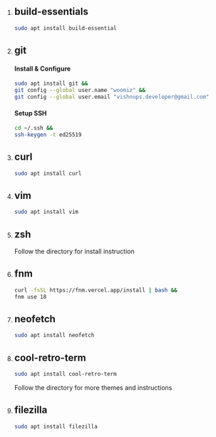 1. ## **build-essentials**
    ```sh 
    sudo apt install build-essential
    ```

1. ## **git**
    #### Install & Configure
    ```sh
    sudo apt install git &&
    git config --global user.name "woomiz" &&
    git config --global user.email "vishnups.developer@gmail.com"
    ```
    #### Setup SSH
    ```sh
    cd ~/.ssh &&
    ssh-keygen -t ed25519
    ```

1. ## **curl**
    ```sh
    sudo apt install curl
    ```

1. ## **vim**
    ```sh
    sudo apt install vim
    ```

1. ## **zsh**
    Follow the directory for install instruction

1. ## **fnm**
    ```sh
    curl -fsSL https://fnm.vercel.app/install | bash &&
    fnm use 18
    ```
    
1. ## **neofetch**
    ```sh
    sudo apt install neofetch
    ```

1. ## **cool-retro-term**
    ```sh
    sudo apt install cool-retro-term
    ```

    Follow the directory for more themes and instructions

1. ## **filezilla**
    ```sh
    sudo apt install filezilla
    ```